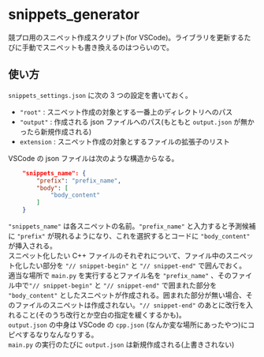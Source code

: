 # snippets_generator

競プロ用のスニペット作成スクリプト(for VSCode)。ライブラリを更新するたびに手動でスニペットも書き換えるのはつらいので。

## 使い方

```snippets_settings.json``` に次の 3 つの設定を書いておく。  
-  ```"root"``` : スニペット作成の対象とする一番上のディレクトリへのパス  
-  ```"output"``` : 作成される json ファイルへのパス(もともと ```output.json``` が無かったら新規作成される)  
-  ```extension``` : スニペット作成の対象とするファイルの拡張子のリスト

VSCode の json ファイルは次のような構造からなる。  

```json
    "snippets_name": {
        "prefix": "prefix_name",
        "body": [
            "body_content"
        ]
    }
```

```"snippets_name"``` は各スニペットの名前。```"prefix_name"``` と入力すると予測候補に ```"prefix"``` が現れるようになり、これを選択するとコードに ```"body_content"``` が挿入される。  
スニペット化したい C++ ファイルのそれぞれについて、ファイル中のスニペット化したい部分を ```"// snippet-begin"``` と ```"// snippet-end"``` で囲んでおく。  
適当な場所で ```main.py``` を実行するとファイル名を ```"prefix_name"``` 、そのファイル中で```"// snippet-begin"``` と ```"// snippet-end"``` で囲まれた部分を ```"body_content"``` としたスニペットが作成される。囲まれた部分が無い場合、そのファイルのスニペットは作成されない。```"// snippet-end"``` のあとに改行を入れること(そのうち改行とか空白の指定を緩くするかも)。  
```output.json``` の中身は VSCode の ```cpp.json``` (なんか変な場所にあったやつ)にコピペするなりなんなりする。  
```main.py``` の実行のたびに ```output.json``` は新規作成される(上書きされない)